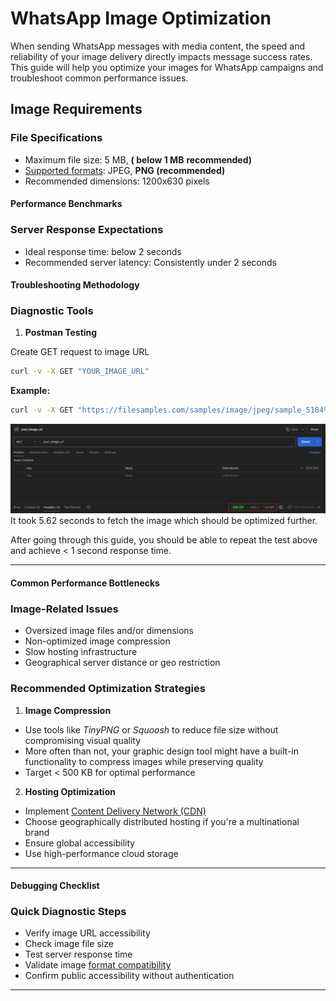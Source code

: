 # WhatsApp Image Optimization

When sending WhatsApp messages with media content, the speed and reliability of your image delivery directly impacts message success rates. This guide will help you optimize your images for WhatsApp campaigns and troubleshoot common performance issues.

## Image Requirements

### File Specifications

* Maximum file size: 5 MB, **( below 1 MB** **recommended)**
* [Supported formats](/connect/docs/supported-chat-apps-content-type#whatsapp): JPEG, **PNG (recommended)**
* Recommended dimensions: 1200x630 pixels

#### Performance Benchmarks

### Server Response Expectations

* Ideal response time: below 2 seconds
* Recommended server latency: Consistently under 2 seconds

#### Troubleshooting Methodology

### Diagnostic Tools

1. **Postman Testing**

Create GET request to image URL

```bash
curl -v -X GET "YOUR_IMAGE_URL" 

```

**Example:**

```bash
curl -v -X GET "https://filesamples.com/samples/image/jpeg/sample_5184%C3%973456.jpeg"

```

![It took 5.62 seconds to fetch the image which is too long for APIs in genera](../images/b23616a67dc585bf2e5838f96afbb115139ff853225ef2a639996fe9341a2751-image.png)It took 5.62 seconds to fetch the image which should be optimized further.

After going through this guide, you should be able to repeat the test above and achieve < 1 second response time.

---

#### Common Performance Bottlenecks

### Image-Related Issues

* Oversized image files and/or dimensions
* Non-optimized image compression
* Slow hosting infrastructure
* Geographical server distance or geo restriction

### Recommended Optimization Strategies

1. **Image Compression**

* Use tools like *TinyPNG* or *Squoosh* to reduce file size without compromising visual quality
* More often than not, your graphic design tool might have a built-in functionality to compress images while preserving quality
* Target < 500 KB for optimal performance

2. **Hosting Optimization**

* Implement [Content Delivery Network (CDN)](https://www.pingdom.com/blog/a-beginners-guide-to-using-cdns-2/)
* Choose geographically distributed hosting if you're a multinational brand
* Ensure global accessibility
* Use high-performance cloud storage

---

#### Debugging Checklist

### Quick Diagnostic Steps

* Verify image URL accessibility
* Check image file size
* Test server response time
* Validate image [format compatibility](/connect/docs/supported-chat-apps-content-type#whatsapp)
* Confirm public accessibility without authentication

---

